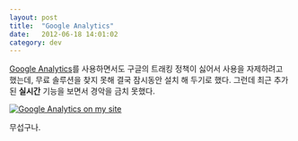 ```yaml
---
layout: post
title:  "Google Analytics"
date:   2012-06-18 14:01:02
category: dev
---
```


[Google Analytics](https://analytics.google.com/)를 사용하면서도 구글의 트래킹 정책이 싫어서 사용을 자제하려고 했는데, 무료 솔루션을 찾지 못해 결국 잠시동안 설치 해 두기로 했다. 그런데 최근 추가된 **실시간** 기능을 보면서 경악을 금치 못했다.

[![Google Analytics on my site](http://i.imgur.com/k8tzj.png)](http://i.imgur.com/k8tzj.png)

무섭구나.